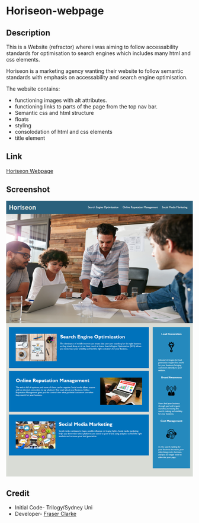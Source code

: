 # Horiseon-webpage

## Description

This is a Website (refractor) where i was aiming to follow accessability standards for optimisation to search engines
which includes many html and css elements.

Horiseon is a marketing agency wanting their website to follow semantic standards with emphasis on 
accessability and search engine optimisation.

The website contains:
* functioning images with alt attributes.
* functioning links to parts of the page from the top nav bar.
* Semantic css and html structure
* floats
* styling
* consolodation of html and css elements
* title element

## Link

[Horiseon Webpage](https://fraserclarke.github.io/Horiseon-webpage/)

## Screenshot

![Screenshot](https://raw.githubusercontent.com/FraserClarke/Horiseon-webpage/main/assets/images/screenshot.png)


## Credit

* Initial Code- Trilogy/Sydney Uni
* Developer- [Fraser Clarke](https://fraserclarke.github.io/Week-1/)
